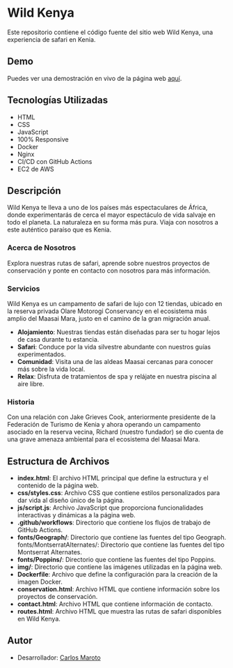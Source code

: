 # Wild Kenya

Este repositorio contiene el código fuente del sitio web Wild Kenya, una experiencia de safari en Kenia.

## Demo

Puedes ver una demostración en vivo de la página web [aquí](https://www.carlosmaroto-daweb.com/safari/).

## Tecnologías Utilizadas

- HTML
- CSS
- JavaScript
- 100% Responsive
- Docker
- Nginx
- CI/CD con GitHub Actions
- EC2 de AWS

## Descripción

Wild Kenya te lleva a uno de los países más espectaculares de África, donde experimentarás de cerca el mayor espectáculo de vida salvaje en todo el planeta. La naturaleza en su forma más pura. Viaja con nosotros a este auténtico paraíso que es Kenia.

### Acerca de Nosotros

Explora nuestras rutas de safari, aprende sobre nuestros proyectos de conservación y ponte en contacto con nosotros para más información.

### Servicios

Wild Kenya es un campamento de safari de lujo con 12 tiendas, ubicado en la reserva privada Olare Motorogi Conservancy en el ecosistema más amplio del Maasai Mara, justo en el camino de la gran migración anual.

- **Alojamiento**: Nuestras tiendas están diseñadas para ser tu hogar lejos de casa durante tu estancia.
- **Safari**: Conduce por la vida silvestre abundante con nuestros guías experimentados.
- **Comunidad**: Visita una de las aldeas Maasai cercanas para conocer más sobre la vida local.
- **Relax**: Disfruta de tratamientos de spa y relájate en nuestra piscina al aire libre.

### Historia

Con una relación con Jake Grieves Cook, anteriormente presidente de la Federación de Turismo de Kenia y ahora operando un campamento asociado en la reserva vecina, Richard (nuestro fundador) se dio cuenta de una grave amenaza ambiental para el ecosistema del Maasai Mara.

## Estructura de Archivos

- **index.html**: El archivo HTML principal que define la estructura y el contenido de la página web.
- **css/styles.css**: Archivo CSS que contiene estilos personalizados para dar vida al diseño único de la página.
- **js/script.js**: Archivo JavaScript que proporciona funcionalidades interactivas y dinámicas a la página web.
- **.github/workflows**: Directorio que contiene los flujos de trabajo de GitHub Actions.
- **fonts/Geograph/**: Directorio que contiene las fuentes del tipo Geograph.
fonts/MontserratAlternates/: Directorio que contiene las fuentes del tipo Montserrat Alternates.
- **fonts/Poppins/**: Directorio que contiene las fuentes del tipo Poppins.
- **img/**: Directorio que contiene las imágenes utilizadas en la página web.
- **Dockerfile**: Archivo que define la configuración para la creación de la imagen Docker.
- **conservation.html**: Archivo HTML que contiene información sobre los proyectos de conservación.
- **contact.html**: Archivo HTML que contiene información de contacto.
- **routes.html**: Archivo HTML que muestra las rutas de safari disponibles en Wild Kenya.

## Autor

- Desarrollador: [Carlos Maroto](https://github.com/carlosmaroto-daweb)
